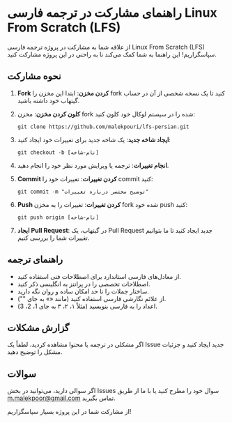 # راهنمای مشارکت در ترجمه فارسی Linux From Scratch (LFS)

از علاقه شما به مشارکت در پروژه ترجمه فارسی Linux From Scratch (LFS) سپاسگزاریم! این راهنما به شما کمک می‌کند تا به راحتی در این پروژه مشارکت کنید.

## نحوه مشارکت

1. **Fork کردن مخزن**: ابتدا این مخزن را fork کنید تا یک نسخه شخصی از آن در حساب گیتهاب خود داشته باشید.

2. **کلون کردن مخزن**: مخزن fork شده را در سیستم لوکال خود کلون کنید:
   ```
   git clone https://github.com/malekpouri/lfs-persian.git
   ```

3. **ایجاد شاخه جدید**: یک شاخه جدید برای تغییرات خود ایجاد کنید:
   ```
   git checkout -b [نام-شاخه]
   ```

4. **انجام تغییرات**: ترجمه یا ویرایش مورد نظر خود را انجام دهید.

5. **Commit کردن تغییرات**: تغییرات خود را commit کنید:
   ```
   git commit -m "توضیح مختصر درباره تغییرات"
   ```

6. **Push کردن تغییرات**: تغییرات را به مخزن fork شده خود push کنید:
   ```
   git push origin [نام-شاخه]
   ```

7. **ایجاد Pull Request**: در گیتهاب، یک Pull Request جدید ایجاد کنید تا ما بتوانیم تغییرات شما را بررسی کنیم.

## راهنمای ترجمه

- از معادل‌های فارسی استاندارد برای اصطلاحات فنی استفاده کنید.
- اصطلاحات تخصصی را در پرانتز به انگلیسی ذکر کنید.
- ساختار جملات را تا حد امکان ساده و روان نگه دارید.
- از علائم نگارشی فارسی استفاده کنید (مانند «» به جای "").
- اعداد را به فارسی بنویسید (مثلاً ۱، ۲، ۳ به جای 1، 2، 3).

## گزارش مشکلات

اگر مشکلی در ترجمه یا محتوا مشاهده کردید، لطفاً یک Issue جدید ایجاد کنید و جزئیات مشکل را توضیح دهید.

## سوالات

اگر سوالی دارید، می‌توانید در بخش Issues سوال خود را مطرح کنید یا با ما از طریق <m.malekpoor@gmail.com> تماس بگیرید.

از مشارکت شما در این پروژه بسیار سپاسگزاریم!
